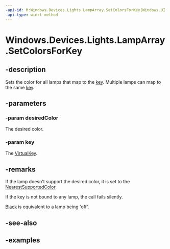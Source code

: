```yaml
---
-api-id: M:Windows.Devices.Lights.LampArray.SetColorsForKey(Windows.UI.Color,Windows.System.VirtualKey)
-api-type: winrt method
---
```


<!-- Method syntax.
public void LampArray.SetColorsForKey(Color desiredColor, VirtualKey key)
-->

# Windows.Devices.Lights.LampArray.SetColorsForKey

## -description
Sets the color for all lamps that map to the [key](../windows.system/virtualkey.md). Multiple lamps can map to the same [key](../windows.system/virtualkey.md).

## -parameters
### -param desiredColor
The desired color.

### -param key
The [VirtualKey](../windows.system/virtualkey.md).

## -remarks
If the lamp doesn't support the desired color, it is set to the [NearestSupportedColor](lampinfo_getnearestsupportedcolor_1689565521.md)

If the key is not bound to any lamp, the call fails silently.

[Black](../windows.ui/colors_black.md) is equivalent to a lamp being 'off'.

## -see-also

## -examples

